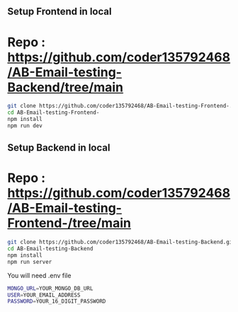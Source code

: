  

## Setup Frontend in local
# Repo : https://github.com/coder135792468/AB-Email-testing-Backend/tree/main

```bash
git clone https://github.com/coder135792468/AB-Email-testing-Frontend-.git
cd AB-Email-testing-Frontend-
npm install 
npm run dev
```


## Setup Backend in local
# Repo : https://github.com/coder135792468/AB-Email-testing-Frontend-/tree/main

```bash
git clone https://github.com/coder135792468/AB-Email-testing-Backend.git
cd AB-Email-testing-Backend
npm install 
npm run server
```

You will need .env file

```bash
MONGO_URL=YOUR_MONGO_DB_URL
USER=YOUR_EMAIL_ADDRESS
PASSWORD=YOUR_16_DIGIT_PASSWORD

```

